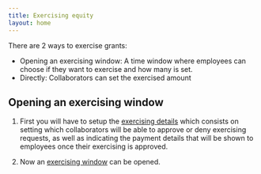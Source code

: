 ```yaml
---
title: Exercising equity
layout: home
---
```


There are 2 ways to exercise grants:
- Opening an exercising window: A time window where employees can choose if they want to exercise and how many is set.
- Directly: Collaborators can set the exercised amount

## Opening an exercising window

1. First you will have to setup the [exercising details](https://www.capboard.io/api/docs/endpoints#/companies/post_api_companies__id__setup_exercising) which consists on setting which collaborators will be able to approve or deny exercising requests, as well as indicating the payment details that will be shown to employees once their exercising is approved.

2. Now an [exercising window](https://www.capboard.io/api/docs/endpoints#/grants/post_api_grants_exercising_periods) can be opened.

